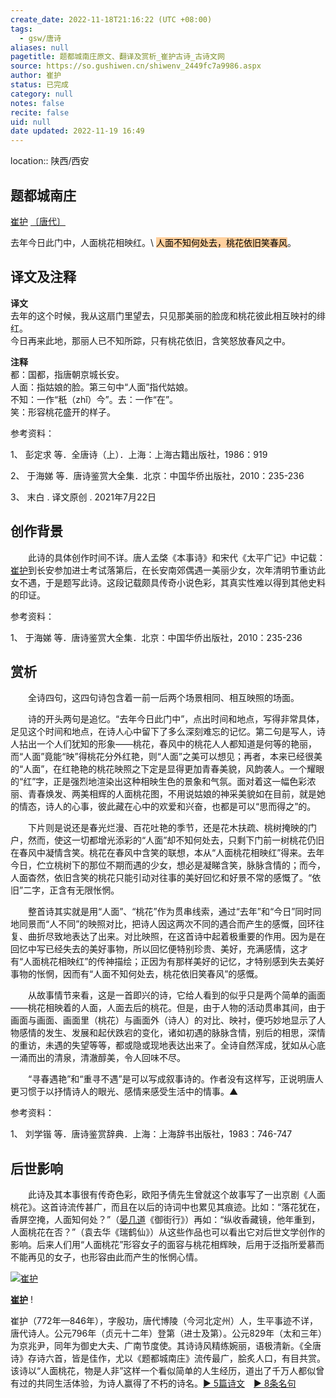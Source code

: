 ```yaml
---
create_date: 2022-11-18T21:16:22 (UTC +08:00)
tags:
  - gsw/唐诗
aliases: null
pagetitle: 题都城南庄原文、翻译及赏析_崔护古诗_古诗文网
source: https://so.gushiwen.cn/shiwenv_2449fc7a9986.aspx
author: 崔护
status: 已完成
category: null
notes: false
recite: false
uid: null
date updated: 2022-11-19 16:49
---
```


location:: 陕西/西安

## 题都城南庄

[崔护](https://so.gushiwen.cn/authorv_04138f12360f.aspx) [〔唐代〕](https://so.gushiwen.cn/shiwens/default.aspx?cstr=%e5%94%90%e4%bb%a3)

去年今日此门中，人面桃花相映红。\ <mark style="background: #FFB86CA6;">人面不知何处去，桃花依旧笑春风</mark>。

## 译文及注释

**译文**\
去年的这个时候，我从这扇门里望去，只见那美丽的脸庞和桃花彼此相互映衬的绯红。\
今日再来此地，那丽人已不知所踪，只有桃花依旧，含笑怒放春风之中。

**注释**\
都：国都，指唐朝京城长安。\
人面：指姑娘的脸。第三句中“人面”指代姑娘。\
不知：一作“秖（zhǐ）今”。去：一作“在”。\
笑：形容桃花盛开的样子。

参考资料：

1、 彭定求 等．全唐诗（上）．上海：上海古籍出版社，1986：919

2、 于海娣 等．唐诗鉴赏大全集．北京：中国华侨出版社，2010：235-236

3、 末白 . 译文原创 . 2021年7月22日

## 创作背景

　　此诗的具体创作时间不详。唐人孟棨《本事诗》和宋代《太平广记》中记载：[崔护](https://so.gushiwen.cn/authorv_04138f12360f.aspx)到长安参加进士考试落第后，在长安南郊偶遇一美丽少女，次年清明节重访此女不遇，于是题写此诗。这段记载颇具传奇小说色彩，其真实性难以得到其他史料的印证。

参考资料：

1、 于海娣 等．唐诗鉴赏大全集．北京：中国华侨出版社，2010：235-236

## 赏析

　　全诗四句，这四句诗包含着一前一后两个场景相同、相互映照的场面。

　　诗的开头两句是追忆。“去年今日此门中”，点出时间和地点，写得非常具体，足见这个时间和地点，在诗人心中留下了多么深刻难忘的记忆。第二句是写人，诗人拈出一个人们犹知的形象——桃花，春风中的桃花人人都知道是何等的艳丽，而“人面”竟能“映”得桃花分外红艳，则“人面”之美可以想见；再者，本来已经很美的“人面”，在红艳艳的桃花映照之下定是显得更加青春美貌，风韵袭人。一个耀眼的“红”字，正是强烈地渲染出这种相映生色的景象和气氛。面对着这一幅色彩浓丽、青春焕发、两美相辉的人面桃花图，不用说姑娘的神采美貌如在目前，就是她的情态，诗人的心事，彼此藏在心中的欢爱和兴奋，也都是可以“思而得之”的。

　　下片则是说还是春光烂漫、百花吐艳的季节，还是花木扶疏、桃树掩映的门户，然而，使这一切都增光添彩的“人面”却不知何处去，只剩下门前一树桃花仍旧在春风中凝情含笑。桃花在春风中含笑的联想，本从“人面桃花相映红”得来。去年今日，伫立桃树下的那位不期而遇的少女，想必是凝睇含笑，脉脉含情的；而今，人面杳然，依旧含笑的桃花只能引动对往事的美好回忆和好景不常的感慨了。“依旧”二字，正含有无限怅惘。

　　整首诗其实就是用“人面”、“桃花”作为贯串线索，通过“去年”和“今日”同时同地同景而“人不同”的映照对比，把诗人因这两次不同的遇合而产生的感慨，回环往复、曲折尽致地表达了出来。对比映照，在这首诗中起着极重要的作用。因为是在回忆中写已经失去的美好事物，所以回忆便特别珍贵、美好，充满感情，这才有“人面桃花相映红”的传神描绘；正因为有那样美好的记忆，才特别感到失去美好事物的怅惘，因而有“人面不知何处去，桃花依旧笑春风”的感慨。

　　从故事情节来看，这是一首即兴的诗，它给人看到的似乎只是两个简单的画面——桃花相映着的人面，人面去后的桃花。但是，由于人物的活动贯串其间，由于画面与画面、画面里（桃花）与画面外（诗人）的对比、映衬，便巧妙地显示了人物感情的发生、发展和起伏跌宕的变化，诸如初遇的脉脉含情，别后的相思，深情的重访，未遇的失望等等，都或隐或现地表达出来了。全诗自然浑成，犹如从心底一涌而出的清泉，清澈醇美，令人回味不尽。

　　“寻春遇艳”和“重寻不遇”是可以写成叙事诗的。作者没有这样写，正说明唐人更习惯于以抒情诗人的眼光、感情来感受生活中的情事。▲

参考资料：

1、 刘学锴 等．唐诗鉴赏辞典．上海：上海辞书出版社，1983：746-747

## 后世影响

　　此诗及其本事很有传奇色彩，欧阳予倩先生曾就这个故事写了一出京剧《人面桃花》。这首诗流传甚广，而且在以后的诗词中也累见其痕迹。比如：“落花犹在，香屏空掩，人面知何处？”（[晏几道](https://so.gushiwen.cn/authorv_1e6d9d77697a.aspx)《御街行》）再如：“纵收香藏镜，他年重到，人面桃花在否？”（袁去华《瑞鹤仙》）从这些作品也可以看出它对后世文学创作的影响。后来人们用“人面桃花”形容女子的面容与桃花相辉映，后用于泛指所爱慕而不能再见的女子，也形容由此而产生的怅惘心情。

[![崔护](https://song.gushiwen.cn/authorImg/cuihu.jpg)](https://so.gushiwen.cn/authorv_04138f12360f.aspx)

[**崔护**](https://so.gushiwen.cn/authorv_04138f12360f.aspx) !

崔护（772年—846年），字殷功，唐代博陵（今河北定州）人，生平事迹不详，唐代诗人。公元796年（贞元十二年）登第（进士及第）。公元829年（太和三年）为京兆尹，同年为御史大夫、广南节度使。其诗诗风精练婉丽，语极清新。《全唐诗》存诗六首，皆是佳作，尤以《题都城南庄》流传最广，脍炙人口，有目共赏。该诗以“人面桃花，物是人非”这样一个看似简单的人生经历，道出了千万人都似曾有过的共同生活体验，为诗人赢得了不朽的诗名。[► 5篇诗文](https://so.gushiwen.cn/shiwens/default.aspx?astr=%e5%b4%94%e6%8a%a4)　[► 8条名句](https://so.gushiwen.cn/mingjus/default.aspx?astr=%e5%b4%94%e6%8a%a4)
